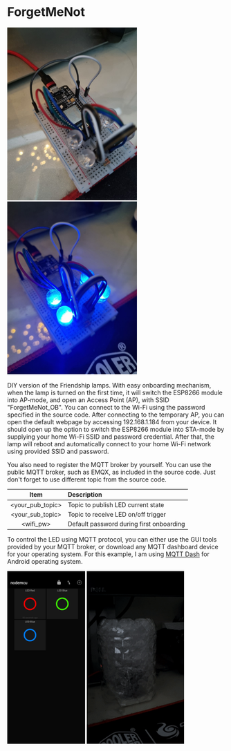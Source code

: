 # ForgetMeNot

<div>
<img src="https://github.com/ajebulon/ForgetMeNot/blob/master/circuit-off-medium.jpg" alt="drawing" width="300"/>
<img src="https://github.com/ajebulon/ForgetMeNot/blob/master/circuit-on-medium.jpg" alt="drawing" width="300"/>
</div>

DIY version of the Friendship lamps. With easy onboarding mechanism, when the lamp is turned on the first time, it will switch the ESP8266 module into AP-mode, and open an Access Point (AP), with SSID "ForgetMeNot_OB". You can connect to the Wi-Fi using the password specified in the source code. After connecting to the temporary AP, you can open the default webpage by accessing 192.168.1.184 from your device. It should open up the option to switch the ESP8266 module into STA-mode by supplying your home Wi-Fi SSID and password credential. After that, the lamp will reboot and automatically connect to your home Wi-Fi network using provided SSID and password.

You also need to register the MQTT broker by yourself. You can use the public MQTT broker, such as EMQX, as included in the source code. Just don't forget to use different topic from the source code.

| Item              | Description                              |
| :----:            |     :---                                 |
| <your_pub_topic>  | Topic to publish LED current state       |
| <your_sub_topic>  | Topic to receive LED on/off trigger      |
| <wifi_pw>         | Default password during first onboarding |

To control the LED using MQTT protocol, you can either use the GUI tools provided by your MQTT broker, or download any MQTT dashboard device for your operating system. For this example, I am using [MQTT Dash](https://play.google.com/store/apps/details?id=net.routix.mqttdash) for Android operating system. 

<div>
<img src="https://github.com/ajebulon/ForgetMeNot/blob/master/mqtt-dash.jpg" alt="drawing" height="400"/>
<img src="https://github.com/ajebulon/ForgetMeNot/blob/master/led.gif" alt="drawing" height="400"/>
</div>
